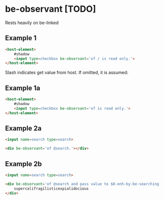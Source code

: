 # be-observant [TODO]

Rests heavily on be-linked

## Example 1

```html
<host-element>
    #shadow
    <input type=checkbox be-observant='of / is read only.'>
</host-element>
```



Slash indicates get value from host.  If omitted, it is assumed:

## Example 1a

```html
<host-element>
    #shadow
    <input type=checkbox be-observant='of is read only.'>
</host-element>
```

## Example 2a

```html
<input name=search type=search>

<div be-observant='of @search.'></div>
```

## Example 2b

```html
<input name=search type=search>

<div be-observant='of @search and pass value to $0-enh-by-be-searching : for text.'>
    supercalifragilisticexpialidocious
</div>
```


